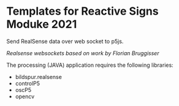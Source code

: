 # Templates for Reactive Signs Moduke 2021
Send RealSense data over web socket to p5js.

*Realsense websockets based on work by Florian Bruggisser*

The processing (JAVA) application requires the following libraries:
- bildspur.realsense
- controlP5
- oscP5
- opencv
